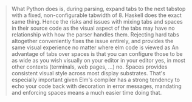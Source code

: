 > What Python does is, during parsing, expand tabs to the next tabstop with a fixed, non-configurable tabwidth of 8. Haskell does the exact same thing.
Hence the risks and issues with mixing tabs and spaces in their source code as the visual aspect of the tabs may have no relationship with how the parser handles them. Rejecting hard tabs altogether conveniently fixes the issue entirely, and provides the same visual experience no matter where elm code is viewed as
An advantage of tabs over spaces is that you can configure those to be as wide as you wish visually on your editor
in your editor yes, in most other contexts (terminals, web pages, …) no. Spaces provides consistent visual style across most display substrates. That's especially important given Elm's compiler has a strong tendency to echo your code back with decoration in error messages, mandating and enforcing spaces means a much easier time doing that.
